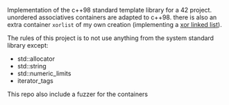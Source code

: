 Implementation of the c++98 standard template library for a 42 project. unordered associatives containers are adapted to c++98. there is also an extra container `xorlist` of my own creation (implementing a [xor linked list](https://en.wikipedia.org/wiki/XOR_linked_list)).

The rules of this project is to not use anything from the system standard library except: 
- std::allocator
- std::string
- std::numeric_limits
- iterator_tags

This repo also include a fuzzer for the containers
